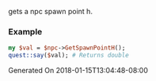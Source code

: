 gets a npc spawn point h.
### Example

```perl
my $val = $npc->GetSpawnPointH();
quest::say($val); # Returns double
```


Generated On 2018-01-15T13:04:48-08:00